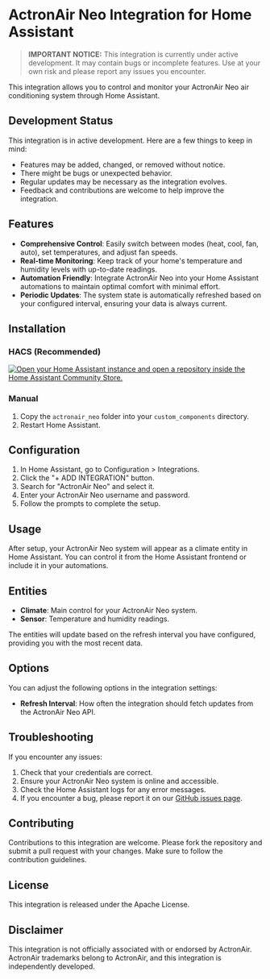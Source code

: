 
# ActronAir Neo Integration for Home Assistant

> **IMPORTANT NOTICE:** This integration is currently under active development. It may contain bugs or incomplete features. Use at your own risk and please report any issues you encounter.

This integration allows you to control and monitor your ActronAir Neo air conditioning system through Home Assistant.

## Development Status

This integration is in active development. Here are a few things to keep in mind:

- Features may be added, changed, or removed without notice.
- There might be bugs or unexpected behavior.
- Regular updates may be necessary as the integration evolves.
- Feedback and contributions are welcome to help improve the integration.

## Features

- **Comprehensive Control**: Easily switch between modes (heat, cool, fan, auto), set temperatures, and adjust fan speeds.
- **Real-time Monitoring**: Keep track of your home's temperature and humidity levels with up-to-date readings.
- **Automation Friendly**: Integrate ActronAir Neo into your Home Assistant automations to maintain optimal comfort with minimal effort.
- **Periodic Updates**: The system state is automatically refreshed based on your configured interval, ensuring your data is always current.

## Installation

### HACS (Recommended)

[![Open your Home Assistant instance and open a repository inside the Home Assistant Community Store.](https://my.home-assistant.io/badges/hacs_repository.svg)](https://my.home-assistant.io/redirect/hacs_repository/?owner=domalab&repository=ha-actronair-neo&category=integration)

### Manual

1. Copy the `actronair_neo` folder into your `custom_components` directory.
2. Restart Home Assistant.

## Configuration

1. In Home Assistant, go to Configuration > Integrations.
2. Click the "+ ADD INTEGRATION" button.
3. Search for "ActronAir Neo" and select it.
4. Enter your ActronAir Neo username and password.
5. Follow the prompts to complete the setup.

## Usage

After setup, your ActronAir Neo system will appear as a climate entity in Home Assistant. You can control it from the Home Assistant frontend or include it in your automations.

## Entities

- **Climate**: Main control for your ActronAir Neo system.
- **Sensor**: Temperature and humidity readings.

The entities will update based on the refresh interval you have configured, providing you with the most recent data.

## Options

You can adjust the following options in the integration settings:

- **Refresh Interval**: How often the integration should fetch updates from the ActronAir Neo API.

## Troubleshooting

If you encounter any issues:

1. Check that your credentials are correct.
2. Ensure your ActronAir Neo system is online and accessible.
3. Check the Home Assistant logs for any error messages.
4. If you encounter a bug, please report it on our [GitHub issues page](https://github.com/domalab/ha-actronair-neo/issues).

## Contributing

Contributions to this integration are welcome. Please fork the repository and submit a pull request with your changes. Make sure to follow the contribution guidelines.

## License

This integration is released under the Apache License.

## Disclaimer

This integration is not officially associated with or endorsed by ActronAir. ActronAir trademarks belong to ActronAir, and this integration is independently developed.
